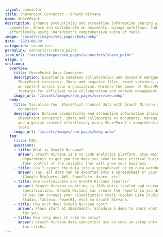 ```yaml
---
layout: connector
title: SharePoint Connector - Growth Nirvana
name: SharePoint
description: Enhance productivity and streamline information sharing with the SharePoint
  connector. Share and collaborate on documents, manage workflows, and organize content
  effortlessly using SharePoint's comprehensive suite of tools.
image: "/assets/images/seo_pages/body.webp"
date: '2023-08-29'
categories: connectors
permalink: connectors/share_point
icon_url: "/assets/images/seo_pages/connectors/share_point"
usage: 0
sections:
  overview:
    title: SharePoint Data Connector
    description: Experience seamless collaboration and document management with the
      SharePoint connector. Share and organize files, track versions, and collaborate
      on content across your organization. Harness the power of SharePoint's robust
      features for efficient team collaboration and content management.
    image_url: "/assets/images/seo_pages/overview.webp"
  body:
    title: Visualize Your SharePoint channel data with Growth Nirvana's SharePoint
      Connector
    description: Enhance productivity and streamline information sharing with the
      SharePoint connector. Share and collaborate on documents, manage workflows,
      and organize content effortlessly using SharePoint's comprehensive suite of
      tools.
    image_url: "/assets/images/seo_pages/body.webp"
  faq:
    title: FAQs
    questions:
    - title: What is Growth Nirvana?
      answer: Growth Nirvana is a no code analytics platform. Stop waiting for other
        departments to get you the data you need to make critical business decisions.
        Take control of the insights that will grow your business.
    - title: Can I export the data into a spreadsheet or my data warehouse?
      answer: Yes, all data can be exported into a spreadsheet or your data warehouse
        (Google BigQuery, AWS, Snowflake, Azure, etc)
    - title: How customizable are Growth Nirvana reports?
      answer: Growth Nirvana reporting is 100% white labeled and customized to your
        specifications. Growth Nirvana can create the reports so you don’t have to
        or you can connect your visualization tools (Looker Data Studio/Google Data
        Studio, Tableau, PowerBI, etc) to Growth Nirvana.
    - title: How much does Growth Nirvana cost?
      answer: Plans start at $200/month. Schedule a demo to learn what plan is best
        for you.
    - title: How long does it take to setup?
      answer: Growth Nirvana data connectors are no code so setup only requires a
        few clicks.
---
```

